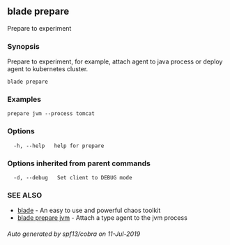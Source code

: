 ## blade prepare

Prepare to experiment

### Synopsis

Prepare to experiment, for example, attach agent to java process or deploy agent to kubernetes cluster.

```
blade prepare
```

### Examples

```
prepare jvm --process tomcat
```

### Options

```
  -h, --help   help for prepare
```

### Options inherited from parent commands

```
  -d, --debug   Set client to DEBUG mode
```

### SEE ALSO

* [blade](blade.md)	 - An easy to use and powerful chaos toolkit
* [blade prepare jvm](blade_prepare_jvm.md)	 - Attach a type agent to the jvm process

###### Auto generated by spf13/cobra on 11-Jul-2019
